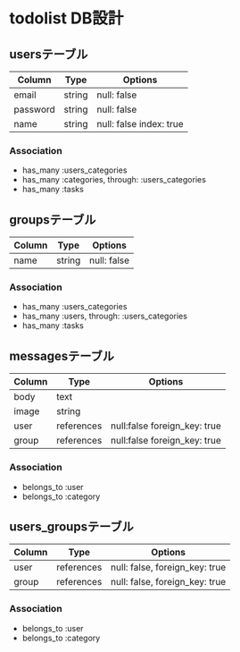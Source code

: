 # todolist DB設計
## usersテーブル
|Column|Type|Options|
|------|----|-------|
|email|string|null: false|
|password|string|null: false|
|name|string|null: false  index: true|
### Association
- has_many :users_categories
- has_many :categories, through: :users_categories
- has_many :tasks

## groupsテーブル
|Column|Type|Options|
|------|----|-------|
|name|string|null: false|
### Association
- has_many :users_categories
- has_many :users, through: :users_categories
- has_many :tasks

## messagesテーブル
|Column|Type|Options|
|------|----|-------|
|body|text||
|image|string||
|user|references|null:false  foreign_key: true|
|group|references|null:false  foreign_key: true|
### Association
- belongs_to :user
- belongs_to :category

## users_groupsテーブル
|Column|Type|Options|
|------|----|-------|
|user|references|null: false, foreign_key: true|
|group|references|null: false, foreign_key: true|
### Association
- belongs_to :user
- belongs_to :category

